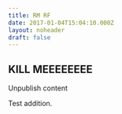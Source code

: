```yaml
---
title: RM RF
date: 2017-01-04T15:04:10.000Z
layout: noheader
draft: false
---
```

## KILL MEEEEEEEE

Unpublish content

Test addition.